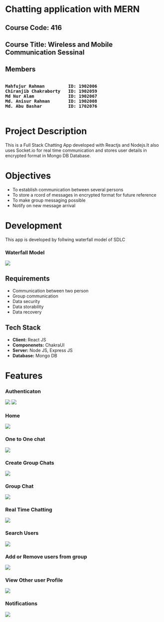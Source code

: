 
# Chatting application with MERN
## Course Code: 416
## Course Title: Wireless and Mobile Communication Sessinal
## Members
<pre>
<b>
Mahfujur Rahman         ID: 1902006
Chiranjib Chakraborty   ID: 1902059
Md Nur Alam             ID: 1902067  
Md. Anisur Rahman       ID: 1902008
Md. Abu Bashar          ID: 1702076
</b>
</pre>
# Project Description
This is a Full Stack Chatting App developed with Reactjs and Nodejs.It also uses Socket.io for real time communication and stores user details in encrypted format in Mongo DB Database.
# Objectives
- To establish communication between several persons
- To store a rcord of messages in encrypted format for future reference
- To make group messaging possible
- Notify on new message arrival


# Development
This app is developed by follwing waterfall model of SDLC
### Waterfall Model
![](https://github.com/DbHridoy/Chat-app/blob/main/Screenshots/waterfall.jpg)
## Requirements
- Communication between two person
- Group communication
- Data security
- Data storability
- Data recovery
## Tech Stack
- **Client:** React JS
- **Componenets:** ChakraUI
- **Server:** Node JS, Express JS
- **Database:** Mongo DB



# Features

### Authenticaton
![](https://github.com/Mahfuj-HSTU/alap/blob/hridoy/Screenshots/signup.png)
![](https://github.com/Mahfuj-HSTU/alap/blob/hridoy/Screenshots/login.png)
### Home
![](https://github.com/Mahfuj-HSTU/alap/blob/hridoy/Screenshots/homescreen.png)
### One to One chat
![](https://github.com/Mahfuj-HSTU/alap/blob/hridoy/Screenshots/onetoone.png)
### Create Group Chats
![](https://github.com/Mahfuj-HSTU/alap/blob/hridoy/Screenshots/group.png)
### Group Chat
![](https://github.com/Mahfuj-HSTU/alap/blob/hridoy/Screenshots/group2.png)
### Real Time Chatting 
![](https://github.com/Mahfuj-HSTU/alap/blob/hridoy/Screenshots/realtime.png)
### Search Users
![](https://github.com/Mahfuj-HSTU/alap/blob/hridoy/Screenshots/search.png)
### Add or Remove users from group
![](https://github.com/Mahfuj-HSTU/alap/blob/hridoy/Screenshots/addremove.png)
### View Other user Profile
![](https://github.com/Mahfuj-HSTU/alap/blob/hridoy/Screenshots/profile.png)
### Notifications 
![](https://github.com/Mahfuj-HSTU/alap/blob/hridoy/Screenshots/notification.png)

  
